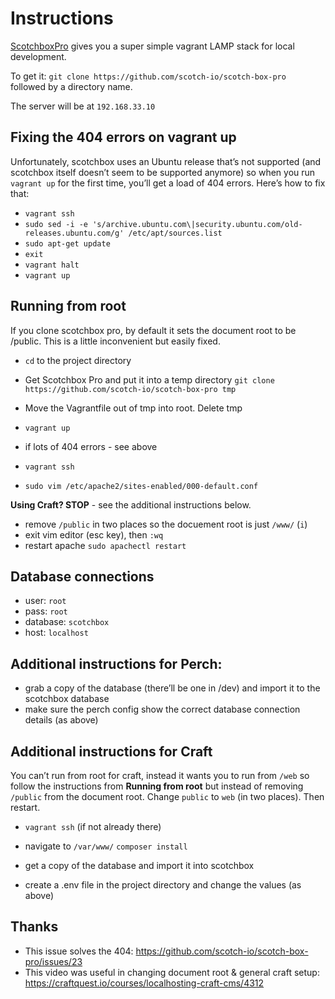 # Instructions

[ScotchboxPro](https://box.scotch.io/) gives you a super simple vagrant LAMP stack for local development.

To get it: `git clone https://github.com/scotch-io/scotch-box-pro ` followed by a directory name.

The server will be at `192.168.33.10`

## Fixing the 404 errors on vagrant up

Unfortunately, scotchbox uses an Ubuntu release that’s not supported (and scotchbox itself doesn’t seem to be supported anymore) so when you run `vagrant up` for the first time, you’ll get a load of 404 errors. Here’s how to fix that:

* `vagrant ssh`
* `sudo sed -i -e 's/archive.ubuntu.com\|security.ubuntu.com/old-releases.ubuntu.com/g' /etc/apt/sources.list`
* `sudo apt-get update`
* `exit`
* `vagrant halt`
* `vagrant up`

## Running from root

If you clone scotchbox pro, by default it sets the document root to be /public. This is a little inconvenient but easily fixed.

* `cd` to the project directory
* Get Scotchbox Pro and put it into a temp directory `git clone https://github.com/scotch-io/scotch-box-pro tmp`
* Move the Vagrantfile out of tmp into root. Delete tmp
* `vagrant up`
* if lots of 404 errors - see above

* `vagrant ssh`
* `sudo vim /etc/apache2/sites-enabled/000-default.conf`

**Using Craft? STOP** - see the additional instructions below.

* remove `/public` in two places so the docuement root is just `/www/` (`i`)
* exit vim editor (esc key), then `:wq`
* restart apache `sudo apachectl restart`

## Database connections
* user: `root`
* pass: `root`
* database: `scotchbox`
* host: `localhost`

## Additional instructions for Perch:
* grab a copy of the database (there’ll be one in /dev) and import it to the scotchbox database
* make sure the perch config show the correct database connection details (as above)

## Additional instructions for Craft

You can’t run from root for craft, instead it wants you to run from `/web` so follow the instructions from **Running from root** but instead of removing `/public` from the document root. Change `public` to `web` (in two places). Then restart.

* `vagrant ssh` (if not already there)
* navigate to `/var/www/` `composer install`

* get a copy of the database and import it into scotchbox
* create a .env file in the project directory and change the values (as above)

## Thanks
* This issue solves the 404: https://github.com/scotch-io/scotch-box-pro/issues/23
* This video was useful in changing document root & general craft setup: https://craftquest.io/courses/localhosting-craft-cms/4312
